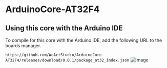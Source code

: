 # ArduinoCore-AT32F4
## Using this core with the Arduino IDE

To compile for this core with the Arduino IDE, add the following URL to the boards manager.

`https://github.com/WeActStudio/ArduinoCore-AT32F4/releases/download/0.0.1/package_at32_index.json`
![image](https://user-images.githubusercontent.com/57818792/180649925-ed366423-5f76-42d5-b801-dd5ed2923825.png)
